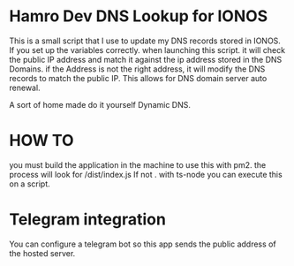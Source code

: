 # Hamro Dev DNS Lookup for IONOS
This is a small script that I use to update my DNS records stored in IONOS.
If you set up the variables correctly. when launching this script. it will check the public IP address and match it
against the ip address stored in the DNS Domains. if the Address is not the right address, it will modify the DNS records
to match the public IP. This allows for DNS domain server auto renewal.

A sort of home made do it yourself Dynamic DNS.

# HOW TO
 you must build the application in the machine to use this with pm2. the process will look for /dist/index.js
 If not . with ts-node you can execute this on a script.

# Telegram integration
You can configure a telegram bot so this app sends the public address of the hosted server.